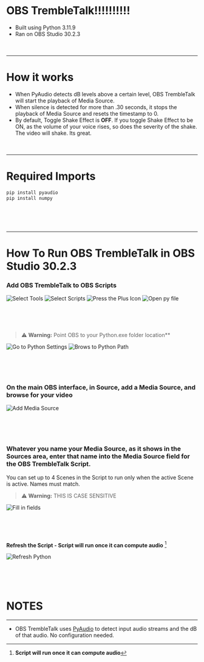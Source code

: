 # OBS TrembleTalk!!!!!!!!!!


- Built using Python 3.11.9
- Ran on OBS Studio 30.2.3
<br/><br/><br/>
___
# How it works


- When PyAudio detects dB levels above a certain level, OBS TrembleTalk will start the playback of Media Source.
- When silence is detected for more than .30 seconds, it stops the playback of Media Source and resets the timestamp to 0.
- By default, Toggle Shake Effect is **OFF**. If you toggle Shake Effect to be ON, as the volume of your voice rises, so does the severity of the shake. The video will shake. Its great. 
<br/><br/><br/>
___
# Required Imports
```bash
pip install pyaudio
pip install numpy
```
<br/><br/><br/>
___
# How To Run OBS TrembleTalk in OBS Studio 30.2.3

### Add OBS TrembleTalk to OBS Scripts

![Select Tools](\img\image.png)
![Select Scripts](image-1.png)
![Press the Plus Icon](image-2.png)
![Open py file](image-3.png)

<br/><br/><br/>

> :warning: **Warning:** Point OBS to your Python.exe folder location**

![Go to Python Settings](image-4.png)
![Brows to Python Path](image-5.png)


<br/><br/><br/>

### **On the main OBS interface, in Source, add a Media Source, and browse for your video**

![Add Media Source](image-6.png)

<br/><br/><br/>

### **Whatever you name your Media Source, as it shows in the Sources area, enter that name into the Media Source field for the OBS TrembleTalk Script.**

You can set up to 4 Scenes in the Script to run only when the active Scene is active. Names must match.


> :warning: **Warning:** THIS IS CASE SENSITIVE


![Fill in fields](image-7.png)

<br/><br/><br/>

**Refresh the Script - Script will run once it can compute audio** [^1]

![Refresh Python](image-8.png)

<br/><br/><br/>

# NOTES
---
[^1]: **Script will run once it can compute audio**
- OBS TrembleTalk uses [PyAudio](https://pypi.org/project/PyAudio/) to detect input audio streams and the dB of that audio. No configuration needed.
